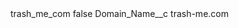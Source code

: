 <?xml version="1.0" encoding="UTF-8"?>
<CustomMetadata xmlns="http://soap.sforce.com/2006/04/metadata" xmlns:xsi="http://www.w3.org/2001/XMLSchema-instance" xmlns:xsd="http://www.w3.org/2001/XMLSchema">
    <label>trash_me_com</label>
    <protected>false</protected>
    <values>
        <field>Domain_Name__c</field>
        <value xsi:type="xsd:string">trash-me.com</value>
    </values>
</CustomMetadata>
